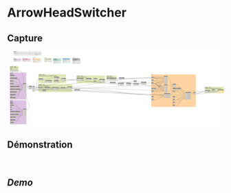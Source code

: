 # ArrowHeadSwitcher


## Capture
<img src="BIM1_ArrowHeadSwitcher.png" alt="BIM One Inc." /> 

## Démonstration


</br>

## *Demo*

